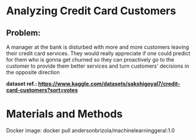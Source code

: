 # Analyzing Credit Card Customers

## Problem:
A manager at the bank is disturbed with more and more customers leaving their credit card services. They would really appreciate if one could predict for them who is gonna get churned so they can proactively go to the customer to provide them better services and turn customers' decisions in the opposite direction

**dataset ref.: https://www.kaggle.com/datasets/sakshigoyal7/credit-card-customers?sort=votes**



# Materials and Methods

Docker image: docker pull andersonbrizola/machinelearninggeral:1.0